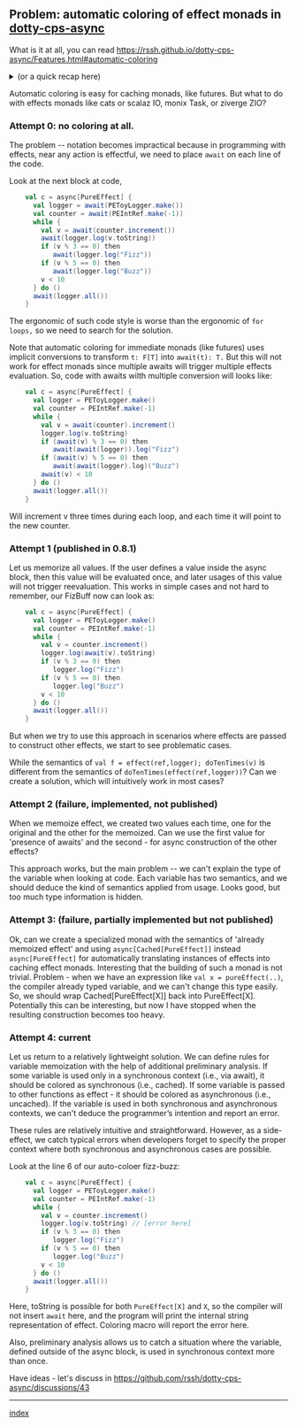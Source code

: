 ## Problem:  automatic coloring of effect monads in [dotty-cps-async](https://github.com/rssh/dotty-cps-async)


 What is it at all, you can read https://rssh.github.io/dotty-cps-async/Features.html#automatic-coloring 
<details>
  <summary> 
     (or a quick recap here)
  </summary>
    
 If we have some async/await structure, then we should split our code technically into two parts (colors):  one works with async expressions (i.e.,, F[T]) and one - sync. (T without F).

 If we want to put asynchronous expression into synchronous function, we should write `await(expr)` instead `expr`,  for transforming asynchronous call into synchronous: 

 ```
   val c = async[F]{
        val url = "http://www.example.com"
        val data = await(api.fetchUrl("http://www.example.com"))
        val theme = api.classifyText(data)
        val dmpInfo: String = await(api.retrieveDMPInfo(url, await(theme), "1"))
        dmpInfo
     }
```

Note that setting async/await is not adding something to business logic. Let's hide awaits which can be inserted automatically:

 ```
   import cps.automaticColoring{*,given}
 
    val c = async[F]{
        val url = "http://www.example.com"
        val data = api.fetchUrl("http://www.example.com")
        val theme = api.classifyText(data)
        val dmpInfo: String = api.retrieveDMPInfo(url, theme, "1")
        dmpInfo
     }
 ```

We see - code is much more cleaner. 


</details>

Automatic coloring is easy for caching monads, like futures.  But what to do with effects monads like cats or scalaz IO, monix Task, or ziverge ZIO?

### Attempt 0: no coloring at all.

The problem -- notation becomes impractical because in programming with effects, near any action is effectful, we need to place `await` on each line of the code.

Look at the next block at code, 

```scala
    val c = async[PureEffect] {
      val logger = await(PEToyLogger.make())
      val counter = await(PEIntRef.make(-1))
      while {
        val v = await(counter.increment())
        await(logger.log(v.toString))
        if (v % 3 == 0) then
           await(logger.log("Fizz"))
        if (v % 5 == 0) then
           await(logger.log("Buzz"))
        v < 10
      } do ()
      await(logger.all())
    }
```

The ergonomic of such code style is worse than the ergonomic of `for loops,` so we need to search for the solution.

Note that automatic coloring for immediate monads (like futures) uses implicit conversions to transform `t: F[T]` into `await(t): T.`    But this will not work for effect monads since multiple awaits will trigger multiple effects evaluation.  So, code with awaits wilth multiple conversion will looks like:

```scala
    val c = async[PureEffect] {
      val logger = PEToyLogger.make()
      val counter = PEIntRef.make(-1)
      while {
        val v = await(counter).increment()
        logger.log(v.toString)
        if (await(v) % 3 == 0) then
           await(await(logger)).log("Fizz")
        if (await(v) % 5 == 0) then
           await(await(logger).log)("Buzz")
        await(v) < 10
      } do ()
      await(logger.all())
    }
```

Will increment v three times during each loop, and each time it will point to the new counter.

### Attempt 1 (published in 0.8.1)

Let us memorize all values.  If the user defines a value inside the async block, then this value will be evaluated once, and later usages of this value will not trigger reevaluation.  This works in simple cases and not hard to remember,  our FizBuff now can look as:

```scala
    val c = async[PureEffect] {
      val logger = PEToyLogger.make()
      val counter = PEIntRef.make(-1)
      while {
        val v = counter.increment()
        logger.log(await(v).toString)
        if (v % 3 == 0) then
           logger.log("Fizz")
        if (v % 5 == 0) then
           logger.log("Buzz")
        v < 10
      } do ()
      await(logger.all())
    }
``` 

But when we try to use this approach in scenarios where effects are passed to construct other effects, we start to see problematic cases.

While the semantics of `val f = effect(ref,logger); doTenTimes(v)` is different from the semantics of `doTenTimes(effect(ref,logger))`?
Can we create a solution, which will intuitively work in most cases?

### Attempt 2 (failure, implemented, not published)

When we memoize effect, we created two values each time, one for the original and the other for the memoized.  Can we use the first value for 'presence of awaits' and the second - for async construction of the other effects?

 This approach works, but the main problem -- we can't explain the type of the variable when looking at code. Each variable has two semantics, and we should deduce the kind of semantics applied from usage.  Looks good, but too much type information is hidden.

### Attempt 3: (failure, partially implemented but not published)
  
   Ok, can we create a specialized monad with the semantics of  'already memoized effect'  and using  `async[Cached[PureEffect]]` instead `async[PureEffect]` for automatically translating instances of effects into caching effect monads.  Interesting that the building of such a monad is not trivial.  Problem - when we have an expression like `val x = pureEffect(..)`, the compiler already typed variable, and we can't change this type easily.  So, we should wrap Cached[PureEffect[X]]  back into PureEffect[X].  Potentially this can be interesting, but now I have stopped when the resulting construction becomes too heavy. 

### Attempt 4: current

Let us return to a relatively lightweight solution. We can define rules for variable memoization with the help of additional preliminary analysis.   If some variable is used only in a synchronous context (i.e., via await), it should be colored as synchronous (i.e., cached). If some variable is passed to other functions as effect - it should be colored as asynchronous (i.e., uncached).   If the variable is used in both synchronous and asynchronous contexts, we can't deduce the programmer’s intention and report an error. 

   These rules are relatively intuitive and straightforward. However, as a side-effect, we catch typical errors when developers forget to specify the proper context where both synchronous and asynchronous cases are possible.

Look at the line 6 of our auto-coloer fizz-buzz:

```scala
    val c = async[PureEffect] {
      val logger = PEToyLogger.make()
      val counter = PEIntRef.make(-1)
      while {
        val v = counter.increment()
        logger.log(v.toString) // [error here]
        if (v % 3 == 0) then
           logger.log("Fizz")
        if (v % 5 == 0) then
           logger.log("Buzz")
        v < 10
      } do ()
      await(logger.all())
    }
```

Here, toString is possible for both `PureEffect[X]` and `X`, so the compiler will not insert `await` here, and the program will print the internal string representation of effect. Coloring macro will report the error here.

Also, preliminary analysis allows us to catch a situation where the variable, defined outside of the async block, is used in synchronous context more than once.	

Have ideas - let's discuss in https://github.com/rssh/dotty-cps-async/discussions/43

----------
[index](https://github.com/rssh/notes)
